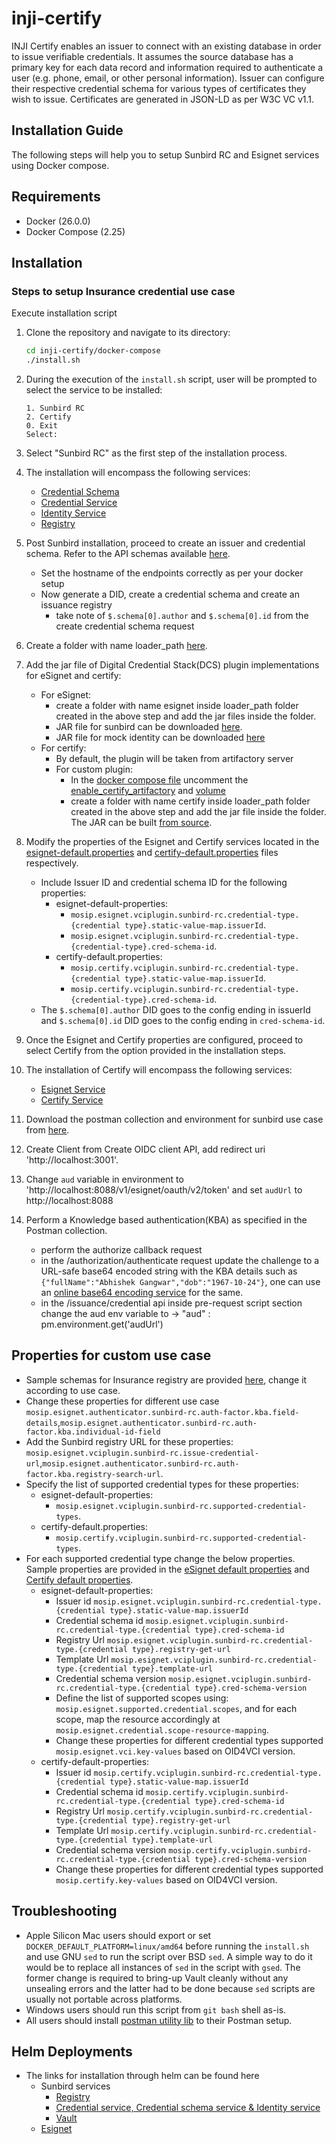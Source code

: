# inji-certify
INJI Certify enables an issuer to connect with an existing database in order to issue verifiable credentials.
It assumes the source database has a primary key for each data record and information required to authenticate a user (e.g. phone, email, or other personal information).
Issuer can configure their respective credential schema for various types of certificates they wish to issue. Certificates are generated in JSON-LD as per W3C VC v1.1.

## Installation Guide

The following steps will help you to setup Sunbird RC and Esignet services using Docker compose.

## Requirements

* Docker (26.0.0)
* Docker Compose (2.25)

## Installation

### Steps to setup Insurance credential use case

Execute installation script

1. Clone the repository and navigate to its directory:

    ```bash
    cd inji-certify/docker-compose
    ./install.sh
    ```

2. During the execution of the `install.sh` script, user will be prompted to select the service to be installed:

    ```
    1. Sunbird RC
    2. Certify
    0. Exit
    Select:
    ```

3. Select "Sunbird RC" as the first step of the installation process.

4. The installation will encompass the following services:
   * [Credential Schema](https://github.com/Sunbird-RC/sunbird-rc-core/tree/main/services/credential-schema)
   * [Credential Service](https://github.com/Sunbird-RC/sunbird-rc-core/tree/main/services/credentials-service)
   * [Identity Service](https://github.com/Sunbird-RC/sunbird-rc-core/tree/main/services/identity-service)
   * [Registry](https://github.com/Sunbird-RC/sunbird-rc-core)
5. Post Sunbird installation, proceed to create an issuer and credential schema. Refer to the API schemas available [here](https://github.com/Sunbird-RC/sunbird-rc-core/tree/main/api-documentation).
    * Set the hostname of the endpoints correctly as per your docker setup
    * Now generate a DID, create a credential schema and create an issuance registry
        * take note of `$.schema[0].author`  and  `$.schema[0].id` from the create credential schema request
6. Create a folder with name loader_path [here](docker-compose/docker-compose-certify).
7. Add the jar file of Digital Credential Stack(DCS) plugin implementations for eSignet and certify:
     * For eSignet:
       * create a folder with name esignet inside loader_path folder created in the above step and add the jar files inside the folder.
       *  JAR file for sunbird can be downloaded [here](https://mvnrepository.com/artifact/io.mosip.esignet.sunbirdrc/sunbird-rc-esignet-integration-impl).
       *  JAR file for mock identity can be downloaded [here](https://repo1.maven.org/maven2/io/mosip/esignet/mock/mock-esignet-integration-impl/0.9.2/mock-esignet-integration-impl-0.9.2.jar)
     * For certify:
       * By default, the plugin will be taken from artifactory server
       * For custom plugin:
         * In the [docker compose file](docker-compose/docker-compose-certify/docker-compose.yml) uncomment the [enable_certify_artifactory](docker-compose/docker-compose-certify/docker-compose.yml#L74) and [volume](docker-compose/docker-compose-certify/docker-compose.yml#L78)
         * create a folder with name certify inside loader_path folder created in the above step and add the jar file inside the folder. The JAR can be built [from source](https://github.com/mosip/digital-credential-plugins/tree/INJICERT-13/sunbird-rc-certify-integration-impl).
8. Modify the properties of the Esignet and Certify services located in the [esignet-default.properties](docker-compose/docker-compose-certify/config/esignet-default.properties) and [certify-default.properties](docker-compose/docker-compose-certify/config/certify-default.properties) files respectively.
   - Include Issuer ID and credential schema ID for the following properties: 
     - esignet-default-properties:
       - `mosip.esignet.vciplugin.sunbird-rc.credential-type.{credential type}.static-value-map.issuerId`.
       - `mosip.esignet.vciplugin.sunbird-rc.credential-type.{credential-type}.cred-schema-id`.
     - certify-default.properties:
       - `mosip.certify.vciplugin.sunbird-rc.credential-type.{credential type}.static-value-map.issuerId`.
       - `mosip.certify.vciplugin.sunbird-rc.credential-type.{credential-type}.cred-schema-id`.
   - The `$.schema[0].author` DID goes to the config ending in issuerId and `$.schema[0].id` DID goes to the config ending in `cred-schema-id`.
9. Once the Esignet and Certify properties are configured, proceed to select Certify from the option provided in the installation steps.
10. The installation of Certify will encompass the following services:
    * [Esignet Service](https://github.com/mosip/esignet)
    * [Certify Service](https://github.com/mosip/inji-certify)
11. Download the postman collection and environment for sunbird use case from [here](docker-compose/docker-compose-certify/postman-collections).
12. Create Client from Create OIDC client API, add redirect uri 'http://localhost:3001'.
13. Change `aud` variable in environment to 'http://localhost:8088/v1/esignet/oauth/v2/token' and set `audUrl` to http://localhost:8088
14. Perform a Knowledge based authentication(KBA) as specified in the Postman collection.
    * perform the authorize callback request
    * in the /authorization/authenticate request update the challenge to a URL-safe base64 encoded string with the KBA details such as `{"fullName":"Abhishek Gangwar","dob":"1967-10-24"}`, one can use an [online base64 encoding service](https://base64encode.org) for the same.
    * in the /issuance/credential api inside pre-request script section change the aud env variable to  -> "aud" : pm.environment.get('audUrl')

## Properties for custom use case

- Sample schemas for Insurance registry are provided [here](docker-compose/docker-compose-sunbird/schemas), change it according to use case.
- Change these properties for different use case `mosip.esignet.authenticator.sunbird-rc.auth-factor.kba.field-details`,`mosip.esignet.authenticator.sunbird-rc.auth-factor.kba.individual-id-field`
- Add the Sunbird registry URL for these properties: `mosip.esignet.vciplugin.sunbird-rc.issue-credential-url`,`mosip.esignet.authenticator.sunbird-rc.auth-factor.kba.registry-search-url`.
- Specify the list of supported credential types for these properties:
  - esignet-default-properties:
    - `mosip.esignet.vciplugin.sunbird-rc.supported-credential-types`.
  - certify-default.properties:
    - `mosip.certify.vciplugin.sunbird-rc.supported-credential-types`.
- For each supported credential type change the below properties. Sample properties are provided in the [eSignet default properties](docker-compose/docker-compose-certify/config/esignet-default.properties) and [Certify default properties](docker-compose/docker-compose-certify/config/certify-default.properties).
  * esignet-default-properties:
    * Issuer id `mosip.esignet.vciplugin.sunbird-rc.credential-type.{credential type}.static-value-map.issuerId`
    * Credential schema id `mosip.esignet.vciplugin.sunbird-rc.credential-type.{credential type}.cred-schema-id`
    * Registry Url `mosip.esignet.vciplugin.sunbird-rc.credential-type.{credential type}.registry-get-url`
    * Template Url `mosip.esignet.vciplugin.sunbird-rc.credential-type.{credential type}.template-url`
    * Credential schema version `mosip.esignet.vciplugin.sunbird-rc.credential-type.{credential type}.cred-schema-version`
    * Define the list of supported scopes using: `mosip.esignet.supported.credential.scopes`, and for each scope, map the resource accordingly at `mosip.esignet.credential.scope-resource-mapping`.
    * Change these properties for different credential types supported `mosip.esignet.vci.key-values` based on OID4VCI version.
  * certify-default-properties:
    * Issuer id  `mosip.certify.vciplugin.sunbird-rc.credential-type.{credential type}.static-value-map.issuerId`
    * Credential schema id  `mosip.certify.vciplugin.sunbird-rc.credential-type.{credential type}.cred-schema-id`
    * Registry Url `mosip.certify.vciplugin.sunbird-rc.credential-type.{credential type}.registry-get-url`
    * Template Url `mosip.certify.vciplugin.sunbird-rc.credential-type.{credential type}.template-url`
    * Credential schema version  `mosip.certify.vciplugin.sunbird-rc.credential-type.{credential type}.cred-schema-version`
    * Change these properties for different credential types supported `mosip.certify.key-values` based on OID4VCI version.

## Troubleshooting

- Apple Silicon Mac users should export or set `DOCKER_DEFAULT_PLATFORM=linux/amd64` before running the `install.sh` and use GNU `sed` to run the script over BSD `sed`. A simple way to do it would be to replace all instances of `sed` in the script with `gsed`. The former change is required to bring-up Vault cleanly without any unsealing errors and the latter had to be done because `sed` scripts are usually not portable across platforms.
- Windows users should run this script from `git bash` shell as-is.
- All users should install [postman utility lib](https://joolfe.github.io/postman-util-lib/) to their Postman setup.


## Helm Deployments

* The links for installation through helm can be found here
   * Sunbird services
      *  [Registry](https://github.com/challabeehyv/sunbird-devops/tree/main/deploy-as-code/helm/demo-mosip-registry)
      *  [Credential service, Credential schema service & Identity service](https://github.com/Sunbird-RC/devops/tree/main/deploy-as-code/helm/v2)
      *  [Vault](https://github.com/challabeehyv/sunbird-devops/blob/main/deploy-as-code/helm/v2/README.md#vault-deployment)
   * [Esignet](https://github.com/mosip/esignet/tree/develop/helm)